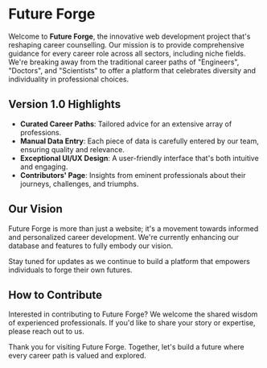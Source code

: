 # Future Forge

Welcome to **Future Forge**, the innovative web development project that's reshaping career counselling. Our mission is to provide comprehensive guidance for every career role across all sectors, including niche fields. We're breaking away from the traditional career paths of "Engineers", "Doctors", and "Scientists" to offer a platform that celebrates diversity and individuality in professional choices.

## Version 1.0 Highlights

- **Curated Career Paths**: Tailored advice for an extensive array of professions.
- **Manual Data Entry**: Each piece of data is carefully entered by our team, ensuring quality and relevance.
- **Exceptional UI/UX Design**: A user-friendly interface that's both intuitive and engaging.
- **Contributors' Page**: Insights from eminent professionals about their journeys, challenges, and triumphs.

## Our Vision

Future Forge is more than just a website; it's a movement towards informed and personalized career development. We're currently enhancing our database and features to fully embody our vision.

Stay tuned for updates as we continue to build a platform that empowers individuals to forge their own futures.

## How to Contribute

Interested in contributing to Future Forge? We welcome the shared wisdom of experienced professionals. If you'd like to share your story or expertise, please reach out to us.

Thank you for visiting Future Forge. Together, let's build a future where every career path is valued and explored.
